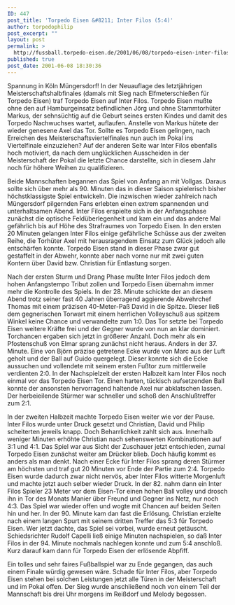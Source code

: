```yaml
---
ID: 447
post_title: 'Torpedo Eisen &#8211; Inter Filos (5:4)'
author: torpedophilip
post_excerpt: ""
layout: post
permalink: >
  http://fussball.torpedo-eisen.de/2001/06/08/torpedo-eisen-inter-filos-54/
published: true
post_date: 2001-06-08 18:30:36
---
```

Spannung in Köln Müngersdorf! In der Neuauflage des letztjährigen Meisterschaftshalbfinales (damals mit Sieg nach Elfmeterschießen für Torpedo Eisen) traf Torpedo Eisen auf Inter Filos. Torpedo Eisen mußte ohne den auf Hamburgeinsatz befindlichen Jörg und ohne Stammtorhüter Markus, der sehnsüchtig auf die Geburt seines ersten Kindes und damit des Torpedo Nachwuchses wartet, auflaufen. Anstelle von Markus hütete der wieder genesene Axel das Tor. Sollte es Torpedo Eisen gelingen, nach Erreichen des Meisterschaftsviertelfinales nun auch im Pokal ins Viertelfinale einzuziehen? Auf der anderen Seite war Inter Filos ebenfalls hoch motiviert, da nach dem unglücklichen Ausscheiden in der Meisterschaft der Pokal die letzte Chance darstellte, sich in diesem Jahr noch für höhere Weihen zu qualifizieren.

Beide Mannschaften begannen das Spiel von Anfang an mit Vollgas. Daraus sollte sich über mehr als 90. Minuten das in dieser Saison spielerisch bisher höchstklassigste Spiel entwickeln. Die inzwischen wieder zahlreich nach Müngersdorf pilgernden Fans erlebten einen extrem spannenden und unterhaltsamen Abend. Inter Filos erspielte sich in der Anfangsphase zunächst die optische Feldüberlegenheit und kam ein und das andere Mal gefährlich bis auf Höhe des Strafraumes von Torpedo Eisen. In den ersten 20 Minuten gelangen Inter Filos einige gefährliche Schüsse aus der zweiten Reihe, die Torhüter Axel mit herausragendem Einsatz zum Glück jedoch alle entschärfen konnte. Torpedo Eisen stand in dieser Phase zwar gut gestaffelt in der Abwehr, konnte aber nach vorne nur mit zwei guten Kontern über David bzw. Christian für Entlastung sorgen.

Nach der ersten Sturm und Drang Phase mußte Inter Filos jedoch dem hohen Anfangstempo Tribut zollen und Torpedo Eisen übernahm immer mehr die Kontrolle des Spiels. In der 28. Minute schickte der an diesem Abend trotz seiner fast 40 Jahren überragend aggierende Abwehrchef Thomas mit einem präzisen 40-Meter-Paß David in die Spitze. Dieser ließ dem gegnerischen Torwart mit einem herrlichen Volleyschuß aus spitzem Winkel keine Chance und verwandelte zum 1:0. Das Tor setzte bei Torpedo Eisen weitere Kräfte frei und der Gegner wurde von nun an klar dominiert. Torchancen ergaben sich jetzt in größerer Anzahl. Doch mehr als ein Pfostenschuß von Elmar sprang zunächst nicht heraus. Anders in der 37. Minute. Eine von Björn präzise getretene Ecke wurde von Marc aus der Luft geholt und der Ball auf Guido quergelegt. Dieser konnte sich die Ecke aussuchen und vollendete mit seinem ersten Fußtor zum mittlerweile verdienten 2:0. In der Nachspielzeit der ersten Halbzeit kam Inter Filos noch einmal vor das Torpedo Eisen Tor. Einen harten, tückisch aufsetzenden Ball konnte der ansonsten hervorragend haltende Axel nur abklatschen lassen. Der herbeieilende Stürmer war schneller und schoß den Anschlußtreffer zum 2:1.

In der zweiten Halbzeit machte Torpedo Eisen weiter wie vor der Pause. Inter Filos wurde unter Druck gesetzt und Christian, David und Philip scheiterten jeweils knapp. Doch Beharrlichkeit zahlt sich aus. Innerhalb weniger Minuten erhöhte Christian nach sehenswerten Kombinationen auf 3:1 und 4:1. Das Spiel war aus Sicht der Zuschauer jetzt entschieden, zumal Torpedo Eisen zunächst weiter am Drücker blieb. Doch häufig kommt es anders als man denkt. Nach einer Ecke für Inter Filos sprang deren Stürmer am höchsten und traf gut 20 Minuten vor Ende der Partie zum 2:4. Torpedo Eisen wurde dadurch zwar nicht nervös, aber Inter Filos witterte Morgenluft und machte jetzt auch selber wieder Druck. In der 82. nahm dann ein Inter Filos Spieler 23 Meter vor dem Eisen-Tor einen hohen Ball volley und drosch ihn in Tor des Monats Manier über Freund und Gegner ins Netz, nur noch 4:3. Das Spiel war wieder offen und wogte mit Chancen auf beiden Seiten hin und her. In der 90. Minute kam dan fast die Erlösung. Christian erzielte nach einem langen Spurt mit seinem dritten Treffer das 5:3 für Torpedo Eisen. Wer jetzt dachte, das Spiel sei vorbei, wurde erneut getäuscht. Schiedsrichter Rudolf Capelli ließ einige Minuten nachspielen, so daß Inter Filos in der 94. Minute nochmals nachlegen konnte und zum 5:4 anschloß. Kurz darauf kam dann für Torpedo Eisen der erlösende Abpfiff.

Ein tolles und sehr faires Fußballspiel war zu Ende gegangen, das auch einem Finale würdig gewesen wäre. Schade für Inter Filos, aber Torpedo Eisen stehen bei solchen Leistungen jetzt alle Türen in der Meisterschaft und im Pokal offen. Der Sieg wurde anschließend  noch von einem Teil der Mannschaft bis drei Uhr morgens im Reißdorf und Melody begossen.